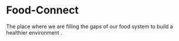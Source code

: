 # Food-Connect
The place where we are filling the gaps of our food system to build a healthier environment .
